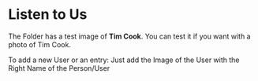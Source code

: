 # Listen to Us

The Folder has a test image of **Tim Cook**. You can test it if you want with a photo of Tim Cook.

To add a new User or an entry:
Just add the Image of the User with the Right Name of the Person/User